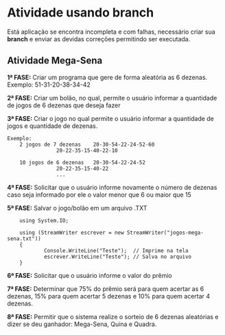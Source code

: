 # Atividade usando branch

Está aplicação se encontra incompleta e com falhas, necessário criar sua **branch** e enviar as devidas correções permitindo ser executada.

## Atividade Mega-Sena

**1ª FASE:** Criar um programa que gere de forma aleatória as 6 dezenas. 
Exemplo: 51-31-20-38-34-42

**2ª FASE:** Criar um bolão, no qual, permite o usuário informar a quantidade de jogos de 6 dezenas que deseja fazer 

**3ª FASE:** Criar o jogo no qual permite o usuário informar a quantidade de jogos e quantidade de dezenas.

```
Exemplo:
	2 jogos de 7 dezenas 	20-30-54-22-24-52-60
				20-22-35-15-40-22-10

	10 jogos de 6 dezenas	20-30-54-22-24-52
				20-22-35-15-40-22
				...
```

**4ª FASE:** Solicitar que o usuário informe novamente o número de dezenas caso seja informado por ele o valor menor que 6 ou maior que 15

**5ª FASE:** Salvar o jogo/bolão em um arquivo .TXT
```
	using System.IO;

	using (StreamWriter escrever = new StreamWriter("jogos-mega-sena.txt"))
	{
    		Console.WriteLine("Teste");  // Imprime na tela
    		escrever.WriteLine("Teste"); // Salva no arquivo
	}
```

**6ª FASE:** Solicitar que o usuário informe o valor do prêmio

**7ª FASE:** Determinar que 75% do prêmio será para quem acertar as 6 dezenas, 15% para quem acertar 5 dezenas e 10% para quem acertar 4 dezenas.

**8ª FASE:** Permitir que o sistema realize o sorteio de 6 dezenas aleatórias e dizer se deu ganhador: Mega-Sena, Quina e Quadra.

